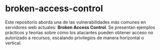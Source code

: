 # broken-access-control
Este repositorio aborda una de las vulnerabilidades más comunes en servidores web actuales: **Broken Access Control**. Se presentan ejemplos prácticos y teorías sobre cómo los atacantes pueden obtener acceso no autorizado a recursos, escalando privilegios de manera horizontal o vertical. 

